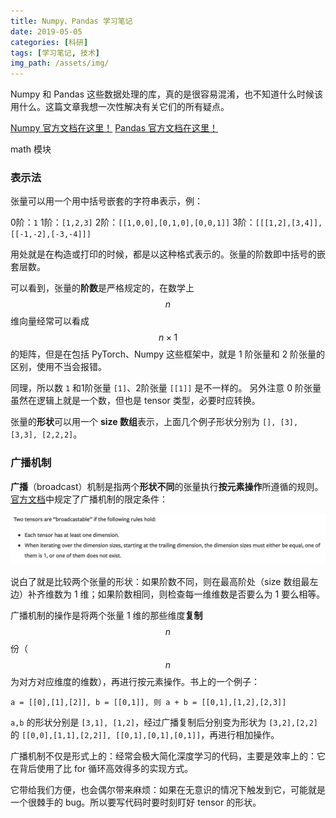 ```yaml
---
title: Numpy、Pandas 学习笔记
date: 2019-05-05
categories: [科研]
tags: [学习笔记, 技术]
img_path: /assets/img/
---
```


Numpy 和 Pandas 这些数据处理的库，真的是很容易混淆，也不知道什么时候该用什么。这篇文章我想一次性解决有关它们的所有疑点。

[Numpy 官方文档在这里！]() [Pandas 官方文档在这里！]()




math 模块


















### 表示法

张量可以用一个用中括号嵌套的字符串表示，例：

0阶：`1`
1阶：`[1,2,3]`
2阶：`[[1,0,0],[0,1,0],[0,0,1]]`
3阶：`[[[1,2],[3,4]],[[-1,-2],[-3,-4]]]`

用处就是在构造或打印的时候，都是以这种格式表示的。张量的阶数即中括号的嵌套层数。


可以看到，张量的**阶数**是严格规定的，在数学上 $$n$$ 维向量经常可以看成 $$n\times 1$$ 的矩阵，但是在包括 PyTorch、Numpy 这些框架中，就是 1 阶张量和 2 阶张量的区别，使用不当会报错。

同理，所以数 `1` 和1阶张量 `[1]`、2阶张量 `[[1]]` 是不一样的。 另外注意 0 阶张量虽然在逻辑上就是一个数，但也是 tensor 类型，必要时应转换。

张量的**形状**可以用一个 **size 数组**表示，上面几个例子形状分别为 `[], [3], [3,3], [2,2,2]`。


### 广播机制

**广播**（broadcast）机制是指两个**形状不同**的张量执行**按元素操作**所遵循的规则。[官方文档](https://pytorch.org/docs/stable/notes/broadcasting.html)中规定了广播机制的限定条件：

![broadcast](/assets/img/broadcastable.png)

说白了就是比较两个张量的形状：如果阶数不同，则在最高阶处（size 数组最左边）补齐维数为 1 维；如果阶数相同，则检查每一维维数是否要么为 1 要么相等。

广播机制的操作是将两个张量 1 维的那些维度**复制** $$n$$ 份（$$n$$ 为对方对应维度的维数），再进行按元素操作。书上的一个例子：

` a = [[0],[1],[2]], b = [[0,1]], 则 a + b = [[0,1],[1,2],[2,3]] `

`a,b` 的形状分别是 `[3,1], [1,2]`，经过广播复制后分别变为形状为 `[3,2],[2,2]` 的 `[[0,0],[1,1],[2,2]], [[0,1],[0,1],[0,1]]`，再进行相加操作。 



广播机制不仅是形式上的：经常会极大简化深度学习的代码，主要是效率上的：它在背后使用了比 for 循环高效得多的实现方式。

它带给我们方便，也会偶尔带来麻烦：如果在无意识的情况下触发到它，可能就是一个很棘手的 bug。所以要写代码时要时刻盯好 tensor 的形状。


